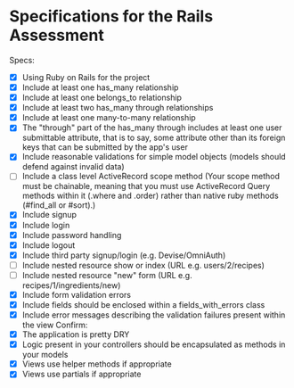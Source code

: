 # Specifications for the Rails Assessment

Specs:
- [x] Using Ruby on Rails for the project
- [x] Include at least one has_many relationship 
- [x] Include at least one belongs_to relationship 
- [x] Include at least two has_many through relationships 
- [x] Include at least one many-to-many relationship 
- [x] The "through" part of the has_many through includes at least one user submittable attribute, that is to say, some attribute other than its foreign keys that can be submitted by the app's user 
- [x] Include reasonable validations for simple model objects (models should defend against invalid data)
- [ ] Include a class level ActiveRecord scope method (Your scope method must be chainable, meaning that you must use ActiveRecord Query methods within it (.where and .order) rather than native ruby methods (#find_all or #sort).)
- [x] Include signup
- [x] Include login
- [x] Include password handling
- [x] Include logout
- [x] Include third party signup/login (e.g. Devise/OmniAuth)
- [ ] Include nested resource show or index (URL e.g. users/2/recipes)
- [ ] Include nested resource "new" form (URL e.g. recipes/1/ingredients/new)
- [x] Include form validation errors 
- [x] Include fields should be enclosed within a fields_with_errors class
- [x] Include error messages describing the validation failures present within the view
Confirm:
- [x] The application is pretty DRY
- [x] Logic present in your controllers should be encapsulated as methods in your models
- [x] Views use helper methods if appropriate
- [x] Views use partials if appropriate